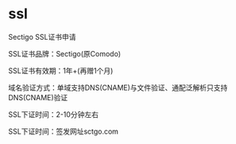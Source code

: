 # ssl
Sectigo SSL证书申请

SSL证书品牌：Sectigo(原Comodo)

SSL证书有效期：1年+(再赠1个月)

域名验证方式：单域支持DNS(CNAME)与文件验证、通配泛解析只支持DNS(CNAME)验证

SSL下证时间：2-10分钟左右

SSL下证时间：签发网址sctgo.com
